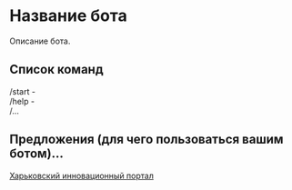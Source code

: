 # Название бота
Описание бота.

## Список команд
/start -  
/help -  
/...  

## Предложения (для чего пользоваться вашим ботом)...

<a href = "https://innovations.kh.ua/">Харьковский инновационный портал</a>